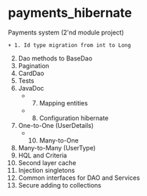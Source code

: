 # payments_hibernate
Payments system (2'nd module project)

    + 1. Id type migration from int to Long
2. Dao methods to BaseDao
3. Pagination
4. CardDao
5. Tests
6. JavaDoc
    + 7. Mapping entities
    + 8. Configuration hibernate
9. One-to-One  (UserDetails)
    + 10. Many-to-One
11. Many-to-Many (UserType)
12. HQL and Criteria
13. Second layer cache
14. Injection singletons
15. Common interfaces for DAO and Services
16. Secure adding to collections